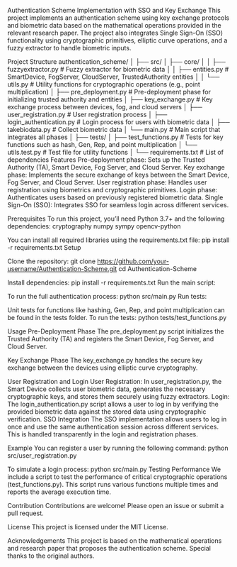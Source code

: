 Authentication Scheme Implementation with SSO and Key Exchange
This project implements an authentication scheme using key exchange protocols and biometric data based on the mathematical operations provided in the relevant research paper. The project also integrates Single Sign-On (SSO) functionality using cryptographic primitives, elliptic curve operations, and a fuzzy extractor to handle biometric inputs.

Project Structure
authentication_scheme/
│
├── src/
│   ├── core/
│   │   ├── fuzzyextractor.py        # Fuzzy extractor for biometric data
│   │   ├── entities.py              # SmartDevice, FogServer, CloudServer, TrustedAuthority entities
│   │   └── utils.py                 # Utility functions for cryptographic operations (e.g., point multiplication)
│   ├── pre_deployment.py            # Pre-deployment phase for initializing trusted authority and entities
│   ├── key_exchange.py              # Key exchange process between devices, fog, and cloud servers
│   ├── user_registration.py         # User registration process
│   ├── login_authentication.py      # Login process for users with biometric data
│   ├── takebiodata.py               # Collect biometric data
│   └── main.py                      # Main script that integrates all phases
│
├── tests/
│   ├── test_functions.py            # Tests for key functions such as hash, Gen, Rep, and point multiplication
│   └── utils.test.py                # Test file for utility functions
│
└── requirements.txt                 # List of dependencies
Features
Pre-deployment phase: Sets up the Trusted Authority (TA), Smart Device, Fog Server, and Cloud Server.
Key exchange phase: Implements the secure exchange of keys between the Smart Device, Fog Server, and Cloud Server.
User registration phase: Handles user registration using biometrics and cryptographic primitives.
Login phase: Authenticates users based on previously registered biometric data.
Single Sign-On (SSO): Integrates SSO for seamless login across different services.

Prerequisites
To run this project, you’ll need Python 3.7+ and the following dependencies:
cryptography
numpy
sympy
opencv-python

You can install all required libraries using the requirements.txt file:
pip install -r requirements.txt
Setup

Clone the repository:
git clone https://github.com/your-username/Authentication-Scheme.git
cd Authentication-Scheme

Install dependencies:
pip install -r requirements.txt
Run the main script:

To run the full authentication process:
python src/main.py
Run tests:

Unit tests for functions like hashing, Gen, Rep, and point multiplication can be found in the tests folder. To run the tests:
python tests/test_functions.py

Usage
Pre-Deployment Phase
The pre_deployment.py script initializes the Trusted Authority (TA) and registers the Smart Device, Fog Server, and Cloud Server.

Key Exchange Phase
The key_exchange.py handles the secure key exchange between the devices using elliptic curve cryptography.

User Registration and Login
User Registration: In user_registration.py, the Smart Device collects user biometric data, generates the necessary cryptographic keys, and stores them securely using fuzzy extractors.
Login: The login_authentication.py script allows a user to log in by verifying the provided biometric data against the stored data using cryptographic verification.
SSO Integration
The SSO implementation allows users to log in once and use the same authentication session across different services. This is handled transparently in the login and registration phases.

Example
You can register a user by running the following command:
python src/user_registration.py

To simulate a login process:
python src/main.py
Testing Performance
We include a script to test the performance of critical cryptographic operations (test_functions.py). This script runs various functions multiple times and reports the average execution time.

Contribution
Contributions are welcome! Please open an issue or submit a pull request.

License
This project is licensed under the MIT License.

Acknowledgements
This project is based on the mathematical operations and research paper that proposes the authentication scheme. Special thanks to the original authors.

